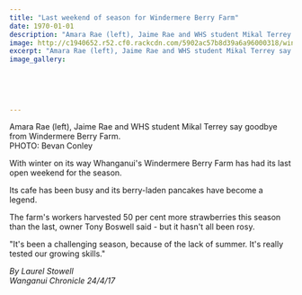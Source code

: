 ```yaml
---
title: "Last weekend of season for Windermere Berry Farm"
date: 1970-01-01
description: "Amara Rae (left), Jaime Rae and WHS student Mikal Terrey say goodbye from Windermere Berry Farm..."
image: http://c1940652.r52.cf0.rackcdn.com/5902ac57b8d39a6a96000318/windermere-gardens-mikal-terrey.jpg
excerpt: "Amara Rae (left), Jaime Rae and WHS student Mikal Terrey say goodbye from Windermere Berry Farm."
image_gallery:
    
    
    
    
    
---
```


<p><span>Amara Rae (left), Jaime Rae and WHS student Mikal Terrey say goodbye from Windermere Berry Farm. <br />PHOTO: Bevan Conley</span></p>
<p>With winter on its way Whanganui's Windermere Berry Farm has had its last open weekend for the season.</p>
<p>Its cafe has been busy and its berry-laden pancakes have become a legend.</p>
<p>The farm's workers harvested 50 per cent more strawberries this season than the last, owner Tony Boswell said - but it hasn't all been rosy.</p>
<p>"It's been a challenging season, because of the lack of summer. It's really tested our growing skills."</p>
<p class="clear syndicator"><em>By Laurel Stowell</em><br /><em>Wanganui Chronicle 24/4/17&nbsp;</em></p>

